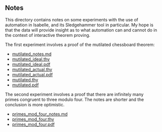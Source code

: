 Notes
-----

This directory contains notes on some experiments with the use of automation in Isabelle, and its Sledgehammer tool in particular. My hope is that the data will provide insight as to what automation can and cannot do in the context of interactive theorem proving.

The first experiment involves a proof of the mutilated chessboard theorem:

- [mutilated_notes.md](mutilated_notes.md)
- [mutilated_ideal.thy](mutilated_ideal.thy)
- [mutilated_ideal.pdf](mutilated_ideal.pdf)
- [mutilated_actual.thy](mutilated_actual.thy)
- [mutilated_actual.pdf](mutilated_actual.pdf)
- [mutilated.thy](mutilated.thy)
- [mutilated.pdf](mutilated.pdf)

The second experiment involves a proof that there are infinitely many primes congruent to three modulo four. The notes are shorter and the conclusion is more optimistic.

- [primes_mod_four_notes.md](primes_mod_four_notes.md)
- [primes_mod_four.thy](primes_mod_four.thy)
- [primes_mod_four.pdf](primes_mod_four.pdf)